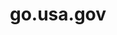---
# This topic lives at
# https://digital.gov/topics/go-usa-gov

# Topic Title
title: "go.usa.gov"

# description — keep it short and clear
summary: ""

# Weight
weight: 1

# For more information on managing topics,
# see https://github.com/GSA/digitalgov.gov/wiki/topics
---